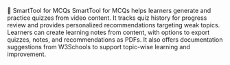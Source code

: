 🧠 SmartTool for MCQs
SmartTool for MCQs helps learners generate and practice quizzes from video content.
It tracks quiz history for progress review and provides personalized recommendations targeting weak topics.
Learners can create learning notes from content, with options to export quizzes, notes, and recommendations as PDFs.
It also offers documentation suggestions from W3Schools to support topic-wise learning and improvement.
